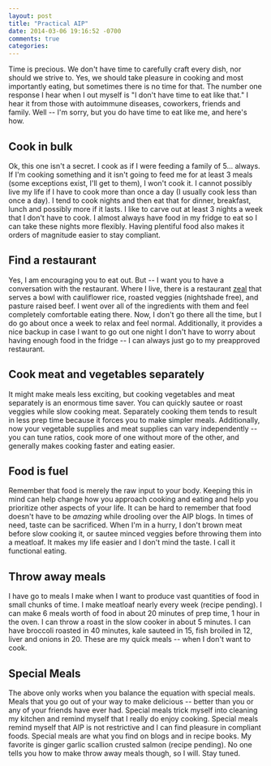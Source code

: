 ```yaml
---
layout: post
title: "Practical AIP"
date: 2014-03-06 19:16:52 -0700
comments: true
categories: 
---
```


Time is precious. We don't have time to carefully craft every dish, nor should we strive to. Yes, we should take pleasure in cooking and most importantly eating, but sometimes there is no time for that. The number one response I hear when I out myself is "I don't have time to eat like that." I hear it from those with autoimmune diseases, coworkers, friends and family. Well -- I'm sorry, but you do have time to eat like me, and here's how.

<!-- more -->

## Cook in bulk

Ok, this one isn't a secret. I cook as if I were feeding a family of 5... always. If I'm cooking something and it isn't going to feed me for at least 3 meals (some exceptions exist, I'll get to them), I won't cook it. I cannot possibly live my life if I have to cook more than once a day (I usually cook less than once a day). I tend to cook nights and then eat that for dinner, breakfast, lunch and possibly more if it lasts. I like to carve out at least 3 nights a week that I don't have to cook. I almost always have food in my fridge to eat so I can take these nights more flexibly. Having plentiful food also makes it orders of magnitude easier to stay compliant.

## Find a restaurant

Yes, I am encouraging you to eat out. But -- I want you to have a conversation with the restaurant. Where I live, there is a restaurant [zeal](http://zealfood.com/) that serves a bowl with cauliflower rice, roasted veggies (nightshade free), and pasture raised beef. I went over all of the ingredients with them and feel completely comfortable eating there. Now, I don't go there all the time, but I do go about once a week to relax and feel normal. Additionally, it provides a nice backup in case I want to go out one night I don't have to worry about having enough food in the fridge -- I can always just go to my preapproved restaurant.

## Cook meat and vegetables separately

It might make meals less exciting, but cooking vegetables and meat separately is an enormous time saver. You can quickly sautee or roast veggies while slow cooking meat. Separately cooking them tends to result in less prep time because it forces you to make simpler meals. Additionally, now your vegetable supplies and meat supplies can vary independently -- you can tune ratios, cook more of one without more of the other, and generally makes cooking faster and eating easier. 

## Food is fuel

Remember that food is merely the raw input to your body. Keeping this in mind can help change how you approach cooking and eating and help you prioritize other aspects of your life. It can be hard to remember that food doesn't have to be *amazing* while drooling over the AIP blogs. In times of need, taste can be sacrificed. When I'm in a hurry, I don't brown meat before slow cooking it, or sautee minced veggies before throwing them into a meatloaf. It makes my life easier and I don't mind the taste. I call it functional eating.

## Throw away meals

I have go to meals I make when I want to produce vast quantities of food in small chunks of time. I make meatloaf nearly every week (recipe pending). I can make 6 meals worth of food in about 20 minutes of prep time, 1 hour in the oven. I can throw a roast in the slow cooker in about 5 minutes. I can have broccoli roasted in 40 minutes, kale sauteed in 15, fish broiled in 12, liver and onions in 20. These are my quick meals -- when I don't want to cook.

## Special Meals

The above only works when you balance the equation with special meals. Meals that you go out of your way to make delicious -- better than you or any of your friends have ever had. Special meals trick myself into cleaning my kitchen and remind myself that I really do enjoy cooking. Special meals remind myself that AIP is not restrictive and I can find pleasure in compliant foods. Special meals are what you find on blogs and in recipe books. My favorite is ginger garlic scallion crusted salmon (recipe pending). No one tells you how to make throw away meals though, so I will. Stay tuned.
